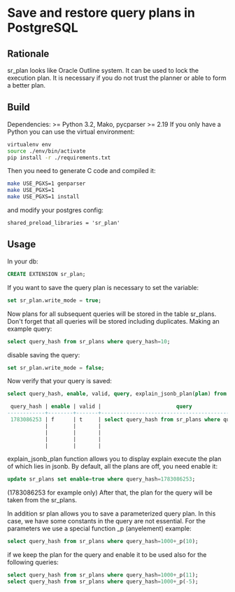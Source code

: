 # Save and restore query plans in PostgreSQL

## Rationale

sr_plan looks like Oracle Outline system. It can be used to lock the execution plan. It is necessary if you do not trust the planner or able to form a better plan.

## Build

Dependencies: >= Python 3.2, Mako, pycparser >= 2.19
If you only have a Python you can use the virtual environment:
```bash
virtualenv env
source ./env/bin/activate
pip install -r ./requirements.txt
```

Then you need to generate C code and compiled it:
```bash
make USE_PGXS=1 genparser
make USE_PGXS=1
make USE_PGXS=1 install
```

and modify your postgres config:
```
shared_preload_libraries = 'sr_plan'
```

## Usage
In your db:
```SQL
CREATE EXTENSION sr_plan;
```
If you want to save the query plan is necessary to set the variable:
```SQL
set sr_plan.write_mode = true;
```
Now plans for all subsequent queries will be stored in the table sr_plans. Don't forget that all queries will be stored including duplicates.
Making an example query:
```SQL
select query_hash from sr_plans where query_hash=10;
```
disable saving the query:
```SQL
set sr_plan.write_mode = false;
```
Now verify that your query is saved:
```SQL
select query_hash, enable, valid, query, explain_jsonb_plan(plan) from sr_plans;

 query_hash | enable | valid |                        query                         |                 explain_jsonb_plan                 
------------+--------+-------+------------------------------------------------------+----------------------------------------------------
 1783086253 | f      | t     | select query_hash from sr_plans where query_hash=10; | Bitmap Heap Scan on sr_plans                      +
            |        |       |                                                      |   Recheck Cond: (query_hash = 10)                 +
            |        |       |                                                      |   ->  Bitmap Index Scan on sr_plans_query_hash_idx+
            |        |       |                                                      |         Index Cond: (query_hash = 10)             +
            |        |       |                                                      | 

```

explain_jsonb_plan function allows you to display explain execute the plan of which lies in jsonb. By default, all the plans are off, you need enable it:
```SQL
update sr_plans set enable=true where query_hash=1783086253;
```
(1783086253 for example only)
After that, the plan for the query will be taken from the sr_plans.

In addition sr plan allows you to save a parameterized query plan. In this case, we have some constants in the query are not essential.
For the parameters we use a special function _p (anyelement) example:
```SQL
select query_hash from sr_plans where query_hash=1000+_p(10);
```
if we keep the plan for the query and enable it to be used also for the following queries:
```SQL
select query_hash from sr_plans where query_hash=1000+_p(11);
select query_hash from sr_plans where query_hash=1000+_p(-5);
```
